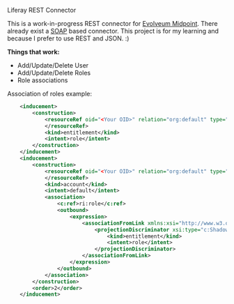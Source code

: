 Liferay REST Connector

This is a work-in-progress REST connector for [Evolveum Midpoint](https://wiki.evolveum.com/). There already exist a [SOAP](https://github.com/Evolveum/connector-liferay) based connector. This project is for my learning and because I prefer to use REST and JSON. :)

**Things that work:**

 - Add/Update/Delete User
 - Add/Update/Delete Roles
 - Role associations



Association of roles example:

 ```XML
     <inducement>
         <construction>
             <resourceRef oid="<Your OID>" relation="org:default" type="c:ResourceType">
             </resourceRef>
             <kind>entitlement</kind>
             <intent>role</intent>
         </construction>
     </inducement>
     <inducement>
         <construction>
             <resourceRef oid="<Your OID>" relation="org:default" type="c:ResourceType">
             </resourceRef>
             <kind>account</kind>
             <intent>default</intent>
             <association>
                 <c:ref>ri:role</c:ref>
                 <outbound>
                     <expression>
                         <associationFromLink xmlns:xsi="http://www.w3.org/2001/XMLSchema-instance" xsi:type="c:AssociationFromLinkExpressionEvaluatorType">
                             <projectionDiscriminator xsi:type="c:ShadowDiscriminatorType">
                                 <kind>entitlement</kind>
                                 <intent>role</intent>
                             </projectionDiscriminator>
                         </associationFromLink>
                     </expression>
                 </outbound>
             </association>
         </construction>
         <order>2</order>
     </inducement>
```
